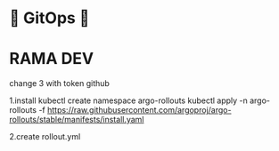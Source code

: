 
# :rocket: GitOps :rocket: 


# RAMA DEV

change 3 with token github



1.install 
kubectl create namespace argo-rollouts
kubectl apply -n argo-rollouts -f https://raw.githubusercontent.com/argoproj/argo-rollouts/stable/manifests/install.yaml

2.create rollout.yml
